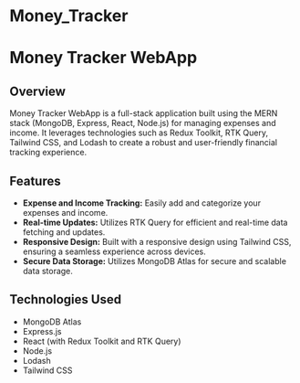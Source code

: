 # Money_Tracker

# Money Tracker WebApp

## Overview

Money Tracker WebApp is a full-stack application built using the MERN stack (MongoDB, Express, React, Node.js) for managing expenses and income. It leverages technologies such as Redux Toolkit, RTK Query, Tailwind CSS, and Lodash to create a robust and user-friendly financial tracking experience.

## Features

- **Expense and Income Tracking:** Easily add and categorize your expenses and income.
- **Real-time Updates:** Utilizes RTK Query for efficient and real-time data fetching and updates.
- **Responsive Design:** Built with a responsive design using Tailwind CSS, ensuring a seamless experience across devices.
- **Secure Data Storage:** Utilizes MongoDB Atlas for secure and scalable data storage.

## Technologies Used

- MongoDB Atlas
- Express.js
- React (with Redux Toolkit and RTK Query)
- Node.js
- Lodash
- Tailwind CSS
